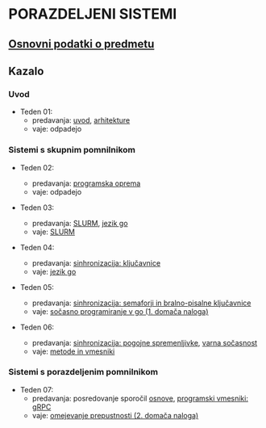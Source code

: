 # PORAZDELJENI SISTEMI

## [Osnovni podatki o predmetu](podatki.md)

## Kazalo

### Uvod

- Teden 01: 
    - predavanja: [uvod](predavanja/01-uvod/uvod.md), [arhitekture](predavanja/02-arhitekture/arhitekture.md)
    - vaje: odpadejo

### Sistemi s skupnim pomnilnikom

- Teden 02:
    - predavanja: [programska oprema](predavanja/03-programska-oprema/programska-oprema.md) 
    - vaje: odpadejo

- Teden 03:
    - predavanja: [SLURM](predavanja/04-slurm/slurm.md), [jezik go](predavanja/05-go/go.md)
    - vaje: [SLURM](vaje/01-uporaba_gruce/Uporaba_gruce.md)

- Teden 04:
    - predavanja: [sinhronizacija: ključavnice](predavanja/06-sinhronizacija-1/sinhronizacija-1.md)
    - vaje: [jezik go](vaje/02-programski_jezik_go/Uvod_v_go.md)

- Teden 05:
    - predavanja: 
        [sinhronizacija: semaforji in bralno-pisalne ključavnice](predavanja/07-sinhronizacija-2/sinhronizacija-2.md)
    - vaje: [sočasno programiranje v go (1. domača naloga)](vaje/03-gorutine/Socasno_programiranje_go.md)

- Teden 06:
    - predavanja: [sinhronizacija: pogojne spremenljivke](predavanja/08-sinhronizacija-3/sinhronizacija-3.md), [varna sočasnost](predavanja/09-varna-socasnost/varna-socasnost.md)
    - vaje: [metode in vmesniki](vaje/04-metode-vmesniki/Metode-vmesniki.md)

### Sistemi s porazdeljenim pomnilnikom

- Teden 07:
    - predavanja: posredovanje sporočil 
        [osnove](predavanja/10-posredovanje-sporocil-1/posredovanje-sporocil-1.md), 
        [programski vmesniki: gRPC](predavanja/11-posredovanje-sporocil-2/posredovanje-sporocil-2.md)
    - vaje: [omejevanje prepustnosti (2. domača naloga)](vaje/05-omejevanje-prepustnosti/Omejevane-prepustnosti.md)

<!--
- Teden 08:
    - predavanja: [modeli](predavanja/12-modeli-porazdeljenih-sistemov/modeli-porazdeljenih-sistemov.md), [merjenje časa](predavanja/13-cas-ura-dogodki/13-merjenje-casa.md)

-->